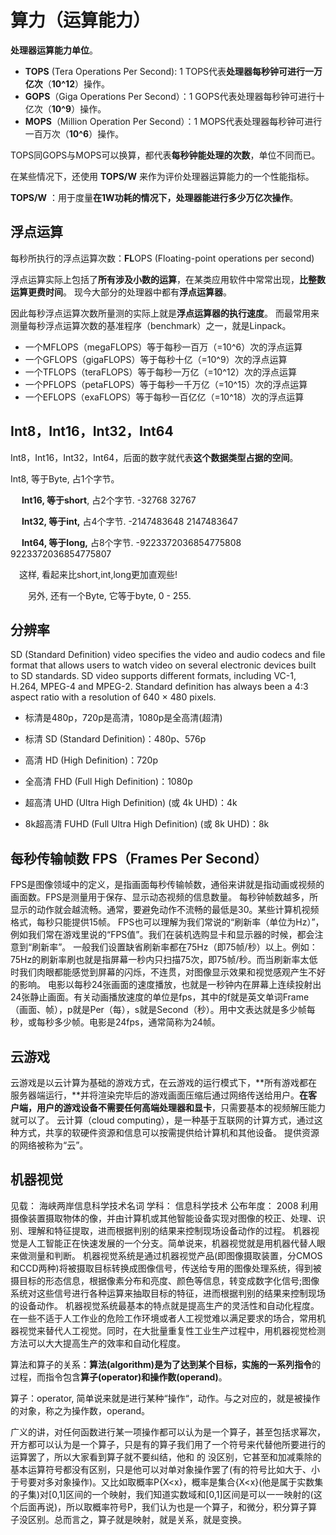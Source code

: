 # 算力（运算能力）

**处理器运算能力单位**。

- **TOPS** (Tera Operations Per Second): 1 TOPS代表**处理器每秒钟可进行一万亿次**（**10^12**）操作。
- **GOPS**（Giga Operations Per Second）：1 GOPS代表处理器每秒钟可进行十亿次（**10^9**）操作。
- **MOPS**（Million Operation Per Second）：1 MOPS代表处理器每秒钟可进行一百万次（**10^6**）操作。

TOPS同GOPS与MOPS可以换算，都代表**每秒钟能处理的次数**，单位不同而已。

在某些情况下，还使用 **TOPS/W** 来作为评价处理器运算能力的一个性能指标。

**TOPS/W** ：用于度量**在1W功耗的情况下，处理器能进行多少万亿次操作**。



## 浮点运算

每秒所执行的浮点运算次数：**FL**OPS (Floating-point operations per second) 

浮点运算实际上包括了**所有涉及小数的运算**，在某类应用软件中常常出现，**比整数运算更费时间**。
现今大部分的处理器中都有**浮点运算器**。

因此每秒浮点运算次数所量测的实际上就是**浮点运算器的执行速度**。
而最常用来测量每秒浮点运算次数的基准程序（benchmark）之一，就是Linpack。

- 一个MFLOPS（megaFLOPS）等于每秒一百万（=10^6）次的浮点运算
- 一个GFLOPS（gigaFLOPS）等于每秒十亿（=10^9）次的浮点运算
- 一个TFLOPS（teraFLOPS）等于每秒一万亿（=10^12）次的浮点运算
- 一个PFLOPS（petaFLOPS）等于每秒一千万亿（=10^15）次的浮点运算
- 一个EFLOPS（exaFLOPS）等于每秒一百亿亿（=10^18）次的浮点运算



## Int8，Int16，Int32，Int64

Int8，Int16，Int32，Int64，后面的数字就代表**这个数据类型占据的空间**。

Int8, 等于Byte, 占1个字节。

　   **Int16, 等于short**, 占2个字节. -32768 32767

　   **Int32, 等于int,** 占4个字节. -2147483648 2147483647

　   **Int64, 等于long,** 占8个字节. -9223372036854775808 9223372036854775807

   　这样, 看起来比short,int,long更加直观些!

　　另外, 还有一个Byte, 它等于byte, 0 - 255.



## 分辨率

SD (Standard Definition) video specifies the video and audio codecs and file format that allows users to watch video on several electronic devices built to SD standards. SD video supports different formats, including VC-1, H.264, MPEG-4 and MPEG-2. Standard definition has always been a 4:3 aspect ratio with a resolution of 640 × 480 pixels.

- 标清是480p，720p是高清，1080p是全高清(超清)

- 标清 SD (Standard Definition)：480p、576p

- 高清 HD (High Definition)：720p

- 全高清 FHD (Full High Definition)：1080p

- 超高清 UHD (Ultra High Definition) (或 4k UHD)：4k

- 8k超高清 FUHD (Full Ultra High Definition) (或 8k UHD)：8k



## 每秒传输帧数 FPS（Frames Per Second）

FPS是图像领域中的定义，是指画面每秒传输帧数，通俗来讲就是指动画或视频的画面数。FPS是测量用于保存、显示动态视频的信息数量。
每秒钟帧数越多，所显示的动作就会越流畅。通常，要避免动作不流畅的最低是30。某些计算机视频格式，每秒只能提供15帧。
FPS也可以理解为我们常说的“刷新率（单位为Hz）”，例如我们常在游戏里说的“FPS值”。我们在装机选购显卡和显示器的时候，都会注意到“刷新率”。
一般我们设置缺省刷新率都在75Hz（即75帧/秒）以上。例如：75Hz的刷新率刷也就是指屏幕一秒内只扫描75次，即75帧/秒。而当刷新率太低时我们肉眼都能感觉到屏幕的闪烁，不连贯，对图像显示效果和视觉感观产生不好的影响。
电影以每秒24张画面的速度播放，也就是一秒钟内在屏幕上连续投射出24张静止画面。有关动画播放速度的单位是fps，其中的f就是英文单词Frame（画面、帧），p就是Per（每），s就是Second（秒）。用中文表达就是多少帧每秒，或每秒多少帧。电影是24fps，通常简称为24帧。



## 云游戏

云游戏是以云计算为基础的游戏方式，在云游戏的运行模式下，**所有游戏都在服务器端运行，**并将渲染完毕后的游戏画面压缩后通过网络传送给用户。**在客户端，用户的游戏设备不需要任何高端处理器和显卡**，只需要基本的视频解压能力就可以了。
云计算（cloud computing），是一种基于互联网的计算方式，通过这种方式，共享的软硬件资源和信息可以按需提供给计算机和其他设备。
提供资源的网络被称为“云”。



## 机器视觉

见载：	海峡两岸信息科学技术名词
学科：	信息科学技术
公布年度：	2008
利用摄像装置摄取物体的像，并由计算机或其他智能设备实现对图像的校正、处理、识别、理解和特征提取，进而根据判别的结果来控制现场设备动作的过程。
机器视觉是人工智能正在快速发展的一个分支。简单说来，机器视觉就是用机器代替人眼来做测量和判断。
机器视觉系统是通过机器视觉产品(即图像摄取装置，分CMOS和CCD两种)将被摄取目标转换成图像信号，传送给专用的图像处理系统，得到被摄目标的形态信息，根据像素分布和亮度、颜色等信息，转变成数字化信号;图像系统对这些信号进行各种运算来抽取目标的特征，进而根据判别的结果来控制现场的设备动作。 
机器视觉系统最基本的特点就是提高生产的灵活性和自动化程度。在一些不适于人工作业的危险工作环境或者人工视觉难以满足要求的场合，常用机器视觉来替代人工视觉。同时，在大批量重复性工业生产过程中，用机器视觉检测方法可以大大提高生产的效率和自动化程度。 





算法和算子的关系：**算法(algorithm)**是为了达到某个目标，实施的一系列**指令**的过程，而指令包含**算子(operator)和操作数(operand)**。

算子：operator, 简单说来就是进行某种“操作“，动作。与之对应的，就是被操作的对象，称之为操作数，operand。

广义的讲，对任何函数进行某一项操作都可以认为是一个算子，甚至包括求幂次，开方都可以认为是一个算子，只是有的算子我们用了一个符号来代替他所要进行的运算罢了，所以大家看到算子就不要纠结，他和 的 没区别，它甚至和加减乘除的基本运算符号都没有区别，只是他可以对单对象操作罢了(有的符号比如大于、小于号要对多对象操作)。又比如取概率P{X<x}，概率是集合{X<x}(他是属于实数集的子集)对[0,1]区间的一个映射，我们知道实数域和[0,1]区间是可以一一映射的(这个后面再说)，所以取概率符号P，我们认为也是一个算子，和微分，积分算子算子没区别。总而言之，算子就是映射，就是关系，就是变换。



